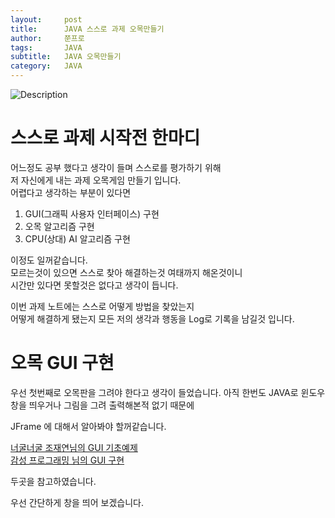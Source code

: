 ```yaml
---
layout:     post
title:      JAVA 스스로 과제 오목만들기
author:     쭌프로
tags:       JAVA
subtitle:   JAVA 오목만들기
category:   JAVA
---
```


<!-- Start Writing Below in Markdown -->

![Description](https://alalstjr.github.io/jjunpro.github.io/img/java_bg.png)

# 스스로 과제 시작전 한마디

어느정도 공부 했다고 생각이 들며 스스로를 평가하기 위해 <br/>
저 자신에게 내는 과제 오목게임 만들기 입니다. <br/>
어렵다고 생각하는 부분이 있다면 

1. GUI(그래픽 사용자 인터페이스) 구현 <br/>
2. 오목 알고리즘 구현 <br/>
3. CPU(상대) AI 알고리즘 구현

이정도 일꺼같습니다. <br/>
모르는것이 있으면 스스로 찾아 해결하는것 여태까지 해온것이니 <br/>
시간만 있다면 못할것은 없다고 생각이 듭니다.

이번 과제 노트에는 스스로 어떻게 방법을 찾았는지 <br/>
어떻게 해결하게 됐는지 모든 저의 생각과 행동을 Log로 기록을 남길것 입니다.

# 오목 GUI 구현

우선 첫번째로 오목판을 그려야 한다고 생각이 들었습니다.
아직 한번도 JAVA로 윈도우 창을 띄우거나 그림을 그려 출력해본적 없기 때문에

JFrame 에 대해서 알아봐야 할꺼같습니다.

<a href="https://raccoonjy.tistory.com/16">너굴너굴 조재연님의 GUI 기초예제</a> <br/>
<a href="https://programmingsummaries.tistory.com/61">감성 프로그래밍 님의 GUI 구현</a>

두곳을 참고하였습니다.

우선 간단하게 창을 띄어 보겠습니다.


